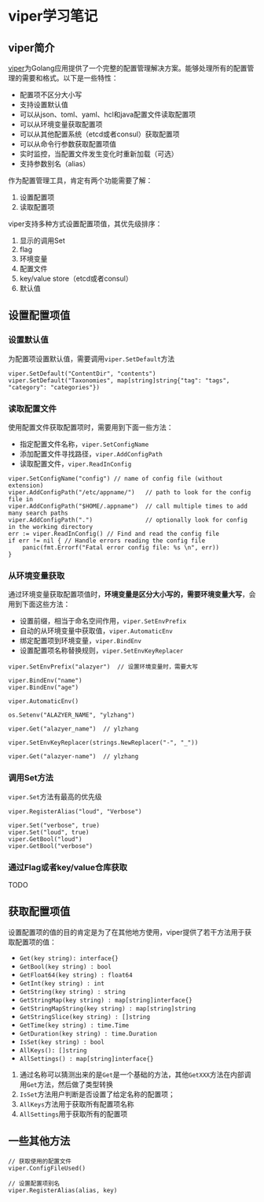 # viper学习笔记

## viper简介

[viper](https://github.com/spf13/viper)为Golang应用提供了一个完整的配置管理解决方案。能够处理所有的配置管理的需要和格式。以下是一些特性：

- 配置项不区分大小写
- 支持设置默认值
- 可以从json、toml、yaml、hcl和java配置文件读取配置项
- 可以从环境变量获取配置项
- 可以从其他配置系统（etcd或者consul）获取配置项
- 可以从命令行参数获取配置项值
- 实时监控，当配置文件发生变化时重新加载（可选）
- 支持参数别名（alias）



作为配置管理工具，肯定有两个功能需要了解：

1. 设置配置项
2. 读取配置项



viper支持多种方式设置配置项值，其优先级排序：

1. 显示的调用Set
2. flag
3. 环境变量
4. 配置文件
5. key/value store（etcd或者consul）
6. 默认值



## 设置配置项值

### 设置默认值

为配置项设置默认值，需要调用`viper.SetDefault`方法

```
viper.SetDefault("ContentDir", "contents")
viper.SetDefault("Taxonomies", map[string]string{"tag": "tags", "category": "categories"})
```



### 读取配置文件

使用配置文件获取配置项时，需要用到下面一些方法：

- 指定配置文件名称，`viper.SetConfigName`
- 添加配置文件寻找路径，`viper.AddConfigPath`
- 读取配置文件，`viper.ReadInConfig`

```
viper.SetConfigName("config") // name of config file (without extension)
viper.AddConfigPath("/etc/appname/")   // path to look for the config file in
viper.AddConfigPath("$HOME/.appname")  // call multiple times to add many search paths
viper.AddConfigPath(".")               // optionally look for config in the working directory
err := viper.ReadInConfig() // Find and read the config file
if err != nil { // Handle errors reading the config file
	panic(fmt.Errorf("Fatal error config file: %s \n", err))
}
```



### 从环境变量获取

通过环境变量获取配置项值时，**环境变量是区分大小写的，需要环境变量大写**，会用到下面这些方法：

+ 设置前缀，相当于命名空间作用，`viper.SetEnvPrefix`
+ 自动的从环境变量中获取值，`viper.AutomaticEnv`
+ 绑定配置项到环境变量，`viper.BindEnv`
+ 设置配置项名称替换规则，`viper.SetEnvKeyReplacer`

```
viper.SetEnvPrefix("alazyer")  // 设置环境变量时，需要大写

viper.BindEnv("name")
viper.BindEnv("age")

viper.AutomaticEnv()

os.Setenv("ALAZYER_NAME", "ylzhang")

viper.Get("alazyer_name")  // ylzhang

viper.SetEnvKeyReplacer(strings.NewReplacer("-", "_"))

viper.Get("alazyer-name")  // ylzhang
```



### 调用Set方法

`viper.Set`方法有最高的优先级

```
viper.RegisterAlias("loud", "Verbose")

viper.Set("verbose", true)
viper.Set("loud", true)
viper.GetBool("loud")
viper.GetBool("verbose")
```



### 通过Flag或者key/value仓库获取

TODO



## 获取配置项值

设置配置项的值的目的肯定是为了在其他地方使用，viper提供了若干方法用于获取配置项的值：

- `Get(key string): interface{}`
- `GetBool(key string) : bool`
- `GetFloat64(key string) : float64`
- `GetInt(key string) : int`
- `GetString(key string) : string`
- `GetStringMap(key string) : map[string]interface{}`
- `GetStringMapString(key string) : map[string]string`
- `GetStringSlice(key string) : []string`
- `GetTime(key string) : time.Time`
- `GetDuration(key string) : time.Duration`
- `IsSet(key string) : bool`
- `AllKeys(): []string`
- `AllSettings() : map[string]interface{}`



1. 通过名称可以猜测出来的是`Get`是一个基础的方法，其他`GetXXX`方法在内部调用`Get`方法，然后做了类型转换
2. `IsSet`方法用户判断是否设置了给定名称的配置项；
3. `AllKeys`方法用于获取所有配置项名称
4. `AllSettings`用于获取所有的配置项





## 一些其他方法

```
// 获取使用的配置文件
viper.ConfigFileUsed()

// 设置配置项别名
viper.RegisterAlias(alias, key)
```


